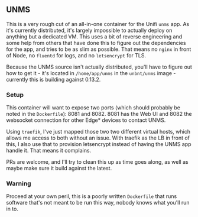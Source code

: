 ## UNMS

This is a very rough cut of an all-in-one container for the Unifi `unms` app. As it's currently distributed, it's largely impossible to actually deploy on anything but a dedicated VM. This uses a bit of reverse engineering and some help from others that have done this to figure out the dependencies for the app, and tries to be as slim as possible. That means no `nginx` in front of Node, no `fluentd` for logs, and no `letsencrypt` for TLS. 

Because the UNMS source isn't actually distributed, you'll have to figure out how to get it - it's located in `/home/app/unms` in the `unbnt/unms` image - currently this is building against 0.13.2.

### Setup

This container will want to expose two ports (which should probably be noted in the `Dockerfile`): 8081 and 8082. 8081 has the Web UI and 8082 the websocket connection for other Edge* devices to contact UNMS. 

Using `traefik`, I've just mapped those two two different virtual hosts, which allows me access to both without an issue. With traefik as the LB in front of this, I also use that to provision letsencrypt instead of having the UNMS app handle it. That means it complains.

PRs are welcome, and I'll try to clean this up as time goes along, as well as maybe make sure it build against the latest. 

### Warning

Proceed at your own peril, this is a poorly written `Dockerfile` that runs software that's not meant to be run this way, nobody knows what you'll run in to. 

